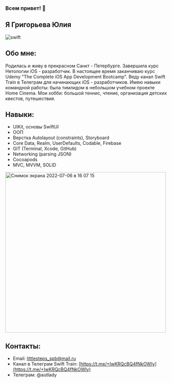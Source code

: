 ### Всем привет! 👋
## Я Григорьева Юлия

![swift](https://user-images.githubusercontent.com/98653699/177410299-8d0ab849-f500-45b5-bc2b-286b0c4b6c16.jpg)

## Обо мне:

Родилась и живу в прекрасном Санкт - Петербурге. Завершила курс Нетологии iOS - разработчик. В настоящее время заканчиваю курс Udemy "The Complete iOS App Development Bootcamp". Веду канал Swift Train в Телеграм для начинающих iOS - разработчиков. Имею навыки командной работы: была тимлидом в небольшом учебном проекте Home Cinema. Мои хобби: большой теннис, чтение, организация детских квестов, путешествия.

## Навыки:
* UIKit, основы SwiftUI
* ООП
* Верстка Autolayout (constraints), Storyboard
* Сore Data, Realm, UserDefaults, Codable, Firebase
* GIT (Terminal, Xcode, GitHub)
* Networking (parsing JSON)
* Cocoapods
* MVC, MVVM, SOLID

<img width="500" alt="Снимок экрана 2022-07-06 в 16 07 15" src="https://user-images.githubusercontent.com/98653699/177557512-5bee9bbe-e1b6-42ba-93d7-dd1787c70fa3.png">



## Контакты:

* Email: littlesteps_spb@mail.ru
* Канал в Телеграм Swift Train: [https://t.me/+IwKRQcBQ4fNkOWIy](https://t.me/+IwKRQcBQ4fNkOWIy)
* Телеграм: @autlady
